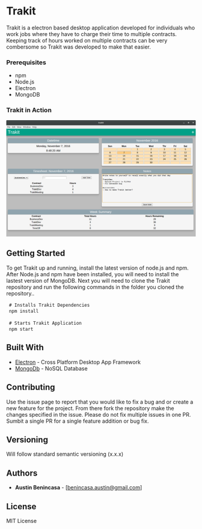 # Trakit

Trakit is a electron based desktop application developed for individuals who work jobs
where they have to charge their time to multiple contracts. Keeping track of hours worked
on multiple contracts can be very combersome so Trakit was developed to make that easier. 

### Prerequisites

 * npm
 * Node.js
 * Electron
 * MongoDB
 
### Trakit in Action
![Image of Trakit](https://github.com/austinbenincasa/Trakit/blob/master/trakit.png)

## Getting Started
To get Trakit up and running, install the latest version of node.js and npm. After Node.js and npm have been 
installed, you will need to install the lastest version of MongoDB. Next you will need to clone the Trakit 
repository and run the following commands in the folder you cloned the repository..

```
 # Installs Trakit Dependencies
 npm install 
 
 # Starts Trakit Application
 npm start
```
 

## Built With

* [Electron](http://electron.atom.io/) - Cross Platform Desktop App Framework
* [MongoDb](https://www.mongodb.com/) - NoSQL Database


## Contributing
Use the issue page to report that you would like to fix a bug and or
create a new feature for the project. From there fork the repository
make the changes specified in the issue. Please do not fix multiple
issues in one PR. Sumbit a single PR for a single feature addition or
bug fix.


## Versioning
Will follow standard semantic versioning (x.x.x) 


## Authors

* **Austin Benincasa** - [benincasa.austin@gmail.com]

## License
MIT License
